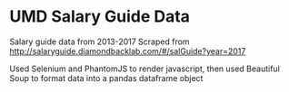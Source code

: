 # UMD Salary Guide Data
Salary guide data from 2013-2017 
Scraped from http://salaryguide.diamondbacklab.com/#/salGuide?year=2017


Used Selenium and PhantomJS to render javascript, then used Beautiful Soup to format data into a pandas dataframe object 
